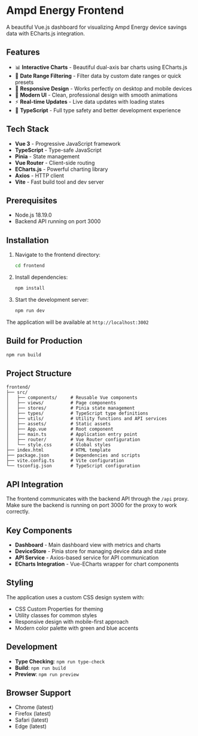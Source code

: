 # Ampd Energy Frontend

A beautiful Vue.js dashboard for visualizing Ampd Energy device savings data with ECharts.js integration.

## Features

- 📊 **Interactive Charts** - Beautiful dual-axis bar charts using ECharts.js
- 📅 **Date Range Filtering** - Filter data by custom date ranges or quick presets
- 📱 **Responsive Design** - Works perfectly on desktop and mobile devices
- 🎨 **Modern UI** - Clean, professional design with smooth animations
- ⚡ **Real-time Updates** - Live data updates with loading states
- 🔧 **TypeScript** - Full type safety and better development experience

## Tech Stack

- **Vue 3** - Progressive JavaScript framework
- **TypeScript** - Type-safe JavaScript
- **Pinia** - State management
- **Vue Router** - Client-side routing
- **ECharts.js** - Powerful charting library
- **Axios** - HTTP client
- **Vite** - Fast build tool and dev server

## Prerequisites

- Node.js 18.19.0
- Backend API running on port 3000

## Installation

1. Navigate to the frontend directory:
   ```bash
   cd frontend
   ```

2. Install dependencies:
   ```bash
   npm install
   ```

3. Start the development server:
   ```bash
   npm run dev
   ```

The application will be available at `http://localhost:3002`

## Build for Production

```bash
npm run build
```

## Project Structure

```
frontend/
├── src/
│   ├── components/     # Reusable Vue components
│   ├── views/          # Page components
│   ├── stores/         # Pinia state management
│   ├── types/          # TypeScript type definitions
│   ├── utils/          # Utility functions and API services
│   ├── assets/         # Static assets
│   ├── App.vue         # Root component
│   ├── main.ts         # Application entry point
│   ├── router/         # Vue Router configuration
│   └── style.css       # Global styles
├── index.html          # HTML template
├── package.json        # Dependencies and scripts
├── vite.config.ts      # Vite configuration
└── tsconfig.json       # TypeScript configuration
```

## API Integration

The frontend communicates with the backend API through the `/api` proxy. Make sure the backend is running on port 3000 for the proxy to work correctly.

## Key Components

- **Dashboard** - Main dashboard view with metrics and charts
- **DeviceStore** - Pinia store for managing device data and state
- **API Service** - Axios-based service for API communication
- **ECharts Integration** - Vue-ECharts wrapper for chart components

## Styling

The application uses a custom CSS design system with:
- CSS Custom Properties for theming
- Utility classes for common styles
- Responsive design with mobile-first approach
- Modern color palette with green and blue accents

## Development

- **Type Checking**: `npm run type-check`
- **Build**: `npm run build`
- **Preview**: `npm run preview`

## Browser Support

- Chrome (latest)
- Firefox (latest)
- Safari (latest)
- Edge (latest) 
